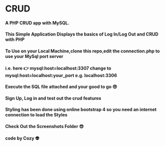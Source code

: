 # CRUD
#### A PHP CRUD app with MySQL.

#### This Simple Application Displays the basics of Log In/Log Out and CRUD with PHP

#### To Use on your Local Machine,clone this repo,edit the connection.php to use your MySql port server
#### i.e. here 👉 mysql:host=localhost:3307 change to mysql:host=localhost:your_port e.g. localhost:3306
#### Execute the SQL file attached and your good to go 😎
#### Sign Up, Log in and test out the crud features
#### Styling has been done using online bootstrap 4 so you need an internet connection to load the Styles

#### Check Out the Screenshots Folder 😎

#### code by Cozy 👽
